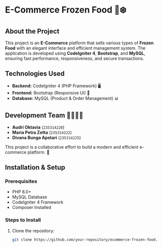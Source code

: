 # E-Commerce Frozen Food 🛒❄️

## About the Project
This project is an **E-Commerce** platform that sells various types of **Frozen Food** with an elegant interface and efficient management system. The application is developed using **CodeIgniter 4**, **Bootstrap**, and **MySQL**, ensuring fast performance, responsiveness, and secure transactions.

## Technologies Used
- **Backend:** CodeIgniter 4 (PHP Framework) 🖥️  
- **Frontend:** Bootstrap (Responsive UI) 🎨  
- **Database:** MySQL (Product & Order Management) 📊  

## Development Team 👨‍💻👩‍💻
- **Audri Oktavia** (`235314220`)  
- **Maria Petra Zetta** (`235314222`)  
- **Divana Bunga Apstari** (`235314225`)  

This project is a collaborative effort to build a modern and efficient e-commerce platform. 🚀

## Installation & Setup
### Prerequisites
- PHP 8.0+
- MySQL Database
- CodeIgniter 4 Framework
- Composer Installed

### Steps to Install
1. Clone the repository:
   ```bash
   git clone https://github.com/your-repository/ecommerce-frozen-food.git
